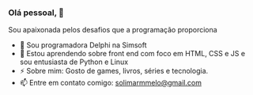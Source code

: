 ### Olá pessoal,  👋

Sou apaixonada pelos desafios que a programação proporciona

- 🔭 Sou programadora Delphi na Simsoft
- 🌱 Estou aprendendo sobre front end com foco em HTML, CSS e JS e sou entusiasta de Python e Linux
- ⚡ Sobre mim: Gosto de games, livros, séries e tecnologia.
- 📫 Entre em contato comigo: solimarmmelo@gmail.com
<!--
**Solimar13/Solimar13** is a ✨ _special_ ✨ repository because its `README.md` (this file) appears on your GitHub profile.

